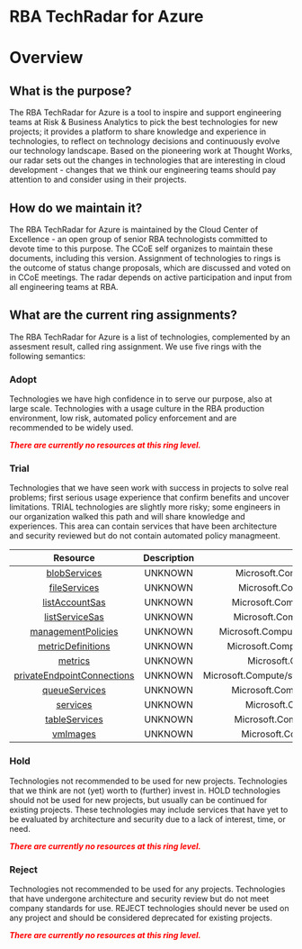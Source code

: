 
RBA TechRadar for Azure
=======================

# Overview

## What is the purpose?


The RBA TechRadar for Azure is a tool to inspire and support engineering teams at Risk & Business Analytics to pick the best technologies for new projects; it provides a platform to share knowledge and experience in technologies, to reflect on technology decisions and continuously evolve our technology landscape.  Based on the pioneering work at Thought Works, our radar sets out the changes in technologies that are interesting in cloud development - changes that we think our engineering teams should pay attention to and consider using in their projects.
## How do we maintain it?


The RBA TechRadar for Azure is maintained by the Cloud Center of Excellence - an open group of senior RBA technologists committed to devote time to this purpose.  The CCoE self organizes to maintain these documents, including this version.  Assignment of technologies to rings is the outcome of status change proposals, which are discussed and voted on in CCoE meetings.  The radar depends on active participation and input from all engineering teams at RBA.
## What are the current ring assignments?


The RBA TechRadar for Azure is a list of technologies, complemented by an assesment result, called ring assignment.  We use five rings with the following semantics:
### Adopt


Technologies we have high confidence in to serve our purpose, also at large scale.  Technologies with a usage culture in the RBA production environment, low risk, automated policy enforcement and are recommended to be widely used.  
  
***<font color="red"> There are currently no resources at this ring level. </font>***
### Trial


Technologies that we have seen work with success in projects to solve real problems;  first serious usage experience that confirm benefits and uncover limitations.  TRIAL technologies are slightly more risky; some engineers in our organization walked this path and will share knowledge and experiences.  This area can contain services that have been architecture and security reviewed but do not contain automated policy managmeent.  

|Resource|Description|Path|Status|
| :---: | :---: | :---: | :---: |
|[blobServices](https://github.com/openrba/python-azure-techradar/tree/master/Microsoft.Compute/storageAccounts/blobServices)|UNKNOWN|Microsoft.Compute/storageAccounts/blobServices|TRIAL|
|[fileServices](https://github.com/openrba/python-azure-techradar/tree/master/Microsoft.Compute/storageAccounts/fileServices)|UNKNOWN|Microsoft.Compute/storageAccounts/fileServices|TRIAL|
|[listAccountSas](https://github.com/openrba/python-azure-techradar/tree/master/Microsoft.Compute/storageAccounts/listAccountSas)|UNKNOWN|Microsoft.Compute/storageAccounts/listAccountSas|TRIAL|
|[listServiceSas](https://github.com/openrba/python-azure-techradar/tree/master/Microsoft.Compute/storageAccounts/listServiceSas)|UNKNOWN|Microsoft.Compute/storageAccounts/listServiceSas|TRIAL|
|[managementPolicies](https://github.com/openrba/python-azure-techradar/tree/master/Microsoft.Compute/storageAccounts/managementPolicies)|UNKNOWN|Microsoft.Compute/storageAccounts/managementPolicies|TRIAL|
|[metricDefinitions](https://github.com/openrba/python-azure-techradar/tree/master/Microsoft.Compute/storageAccounts/metricDefinitions)|UNKNOWN|Microsoft.Compute/storageAccounts/metricDefinitions|TRIAL|
|[metrics](https://github.com/openrba/python-azure-techradar/tree/master/Microsoft.Compute/storageAccounts/metrics)|UNKNOWN|Microsoft.Compute/storageAccounts/metrics|TRIAL|
|[privateEndpointConnections](https://github.com/openrba/python-azure-techradar/tree/master/Microsoft.Compute/storageAccounts/privateEndpointConnections)|UNKNOWN|Microsoft.Compute/storageAccounts/privateEndpointConnections|TRIAL|
|[queueServices](https://github.com/openrba/python-azure-techradar/tree/master/Microsoft.Compute/storageAccounts/queueServices)|UNKNOWN|Microsoft.Compute/storageAccounts/queueServices|TRIAL|
|[services](https://github.com/openrba/python-azure-techradar/tree/master/Microsoft.Compute/storageAccounts/services)|UNKNOWN|Microsoft.Compute/storageAccounts/services|TRIAL|
|[tableServices](https://github.com/openrba/python-azure-techradar/tree/master/Microsoft.Compute/storageAccounts/tableServices)|UNKNOWN|Microsoft.Compute/storageAccounts/tableServices|TRIAL|
|[vmImages](https://github.com/openrba/python-azure-techradar/tree/master/Microsoft.Compute/storageAccounts/vmImages)|UNKNOWN|Microsoft.Compute/storageAccounts/vmImages|TRIAL|

### Hold


Technologies not recommended to be used for new projects. Technologies that we think are not (yet) worth to (further) invest in.  HOLD technologies should not be used for new projects, but usually can be continued for existing projects.  These technologies may include services that have yet to be evaluated by architecture and security due to a lack of interest, time, or need.  
  
***<font color="red"> There are currently no resources at this ring level. </font>***
### Reject


Technologies not recommended to be used for any projects. Technologies that have undergone architecture and security review but do not meet company standards for use.  REJECT technologies should never be used on any project and should be considered deprecated for existing projects.  
  
***<font color="red"> There are currently no resources at this ring level. </font>***
